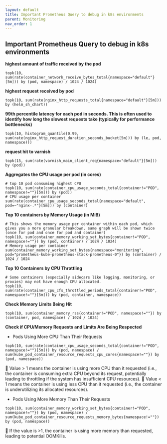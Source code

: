 ```yaml
---
layout: default
title: Important Prometheus Query to debug in k8s environments
parent: Monitoring
nav_order: 1
---
```


## Important Prometheus Query to debug in k8s environments
**highest amount of traffic received by the pod**
```shell
topk(10, sum(rate(container_network_receive_bytes_total{namespace="default"}[5m])) by (pod, namespace) / 1024 / 1024)
```

**highest request received by pod**
```shell
topk(10, sum(rate(nginx_http_requests_total{namespace="default"}[5m])) by (helm_sh_chart))
```

**99th percentile latency for each pod in seconds. This is often used to identify how long the slowest requests take (typically for performance bottlenecks)**
```shell
topk(10, histogram_quantile(0.99, sum(rate(nginx_http_request_duration_seconds_bucket[5m])) by (le, pod, namespace)))
```

**request hit to varnish**
```shell
topk(15, sum(rate(varnish_main_client_req{namespace="default"}[5m])) by (pod))
```

**Aggregates the CPU usage per pod (in cores)**
```shell
# top 10 pod consuming highest CPU
topk(10, sum(rate(container_cpu_usage_seconds_total{container!="POD", namespace!=""}[5m])) by (pod))
# CPU usage per container
sum(rate(container_cpu_usage_seconds_total{namespace="default", pod=~"nginx-.*"}[5m])) by (container)
```

**Top 10 containers by Memory Usage (in MiB)**
```shell
# This shows the memory usage per container within each pod, which gives you a more granular breakdown. same graph will be shown twice (once for pod and once for pod and container)
topk(10, sum(container_memory_working_set_bytes{container!="POD", namespace!=""}) by (pod, container) / 1024 / 1024)
# Memory usage per container
sum(container_memory_working_set_bytes{namespace="monitoring", pod="prometheus-kube-prometheus-stack-prometheus-0"}) by (container) / 1024 / 1024
```

**Top 10 Containers by CPU Throttling**
```shell
# Some containers (especially sidecars like logging, monitoring, or proxies) may not have enough CPU allocated.
topk(10, sum(rate(container_cpu_cfs_throttled_periods_total{container!="POD", namespace!=""}[5m])) by (pod, container, namespace))
```

**Check Memory Limits Being Hit**
```shell
topk(10, sum(container_memory_rss{container!="POD", namespace!=""}) by (container, pod, namespace) / 1024 / 1024)
```

**Check if CPU/Memory Requests and Limits Are Being Respected**

* Pods Using More CPU Than Their Requests
```shell
topk(10, sum(rate(container_cpu_usage_seconds_total{container!="POD", namespace!=""}[5m])) by (pod, namespace) / sum(kube_pod_container_resource_requests_cpu_cores{namespace!=""}) by (pod, namespace))
```
📌 Value > 1 means the container is using more CPU than it requested (i.e., the container is consuming extra CPU beyond its request, potentially leading to throttling if the system has insufficient CPU resources).
📌 Value < 1 means the container is using less CPU than it requested (i.e., the container is underutilizing its allocated resources).


* Pods Using More Memory Than Their Requests
```shell
topk(10, sum(container_memory_working_set_bytes{container!="POD", namespace!=""}) by (pod, namespace) / sum(kube_pod_container_resource_requests_memory_bytes{namespace!=""}) by (pod, namespace))
```
📌 If the value is >1, the container is using more memory than requested, leading to potential OOMKills.